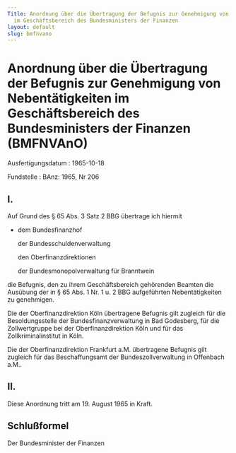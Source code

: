 ```yaml
---
Title: Anordnung über die Übertragung der Befugnis zur Genehmigung von Nebentätigkeiten
  im Geschäftsbereich des Bundesministers der Finanzen
layout: default
slug: bmfnvano
---
```


# Anordnung über die Übertragung der Befugnis zur Genehmigung von Nebentätigkeiten im Geschäftsbereich des Bundesministers der Finanzen (BMFNVAnO)

Ausfertigungsdatum
:   1965-10-18

Fundstelle
:   BAnz: 1965, Nr 206



## I.

Auf Grund des § 65 Abs. 3 Satz 2 BBG übertrage ich hiermit

*   dem Bundesfinanzhof

    der Bundesschuldenverwaltung

    den Oberfinanzdirektionen

    der Bundesmonopolverwaltung für Branntwein



die Befugnis, den zu ihrem Geschäftsbereich gehörenden Beamten die
Ausübung der in § 65 Abs. 1 Nr. 1 u. 2 BBG aufgeführten
Nebentätigkeiten zu genehmigen.

Die der Oberfinanzdirektion Köln übertragene Befugnis gilt zugleich
für die Besoldungsstelle der Bundesfinanzverwaltung in Bad Godesberg,
für die Zollwertgruppe bei der Oberfinanzdirektion Köln und für das
Zollkriminalinstitut in Köln.

Die der Oberfinanzdirektion Frankfurt a.M. übertragene Befugnis gilt
zugleich für das Beschaffungsamt der Bundeszollverwaltung in Offenbach
a.M..


## II.

Diese Anordnung tritt am 19. August 1965 in Kraft.


## Schlußformel

Der Bundesminister der Finanzen

